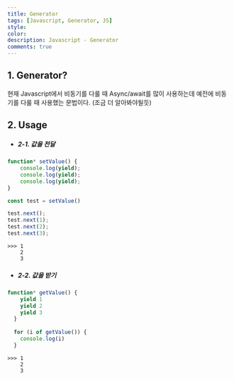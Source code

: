 ```yaml
---
title: Generator
tags: [Javascript, Generator, JS]
style: 
color: 
description: Javascript - Generator
comments: true
---
```


## 1. Generator?

현재 Javascript에서 비동기를 다룰 때 Async/await를 많이 사용하는데 예전에 비동기를 다룰 때 사용했는 문법이다. (조금 더 알아봐야될듯)

## 2. Usage

* ##### 2-1. 값을 전달

```javascript
function* setValue() {
    console.log(yield);
    console.log(yield);
    console.log(yield);
}

const test = setValue()

test.next();
test.next(1);
test.next(2);
test.next(3);
```

    >>> 1
        2
        3

* ##### 2-2. 값을 받기

```javascript
function* getValue() {
    yield 1
    yield 2
    yield 3
  }
  
  for (i of getValue()) { 
    console.log(i)
  }
```

    >>> 1
        2
        3